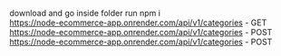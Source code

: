download and go inside folder run npm i 
<br/>
https://node-ecommerce-app.onrender.com/api/v1/categories - GET
<br/>
https://node-ecommerce-app.onrender.com/api/v1/categories - POST
<br/>
https://node-ecommerce-app.onrender.com/api/v1/categories - POST
